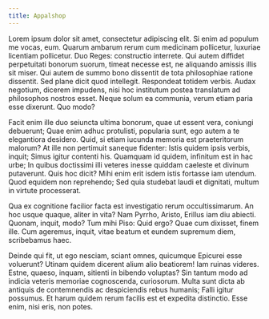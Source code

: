 ```yaml
---
title: Appalshop
---
```


<p>Lorem ipsum dolor sit amet, consectetur adipiscing elit. Si enim ad populum me vocas, eum. Quarum ambarum rerum cum medicinam pollicetur, luxuriae licentiam pollicetur. Duo Reges: constructio interrete. Qui autem diffidet perpetuitati bonorum suorum, timeat necesse est, ne aliquando amissis illis sit miser. Qui autem de summo bono dissentit de tota philosophiae ratione dissentit. Sed plane dicit quod intellegit. Respondeat totidem verbis. Audax negotium, dicerem impudens, nisi hoc institutum postea translatum ad philosophos nostros esset. Neque solum ea communia, verum etiam paria esse dixerunt. Quo modo? </p>

<p>Facit enim ille duo seiuncta ultima bonorum, quae ut essent vera, coniungi debuerunt; Quae enim adhuc protulisti, popularia sunt, ego autem a te elegantiora desidero. Quid, si etiam iucunda memoria est praeteritorum malorum? At ille non pertimuit saneque fidenter: Istis quidem ipsis verbis, inquit; Simus igitur contenti his. Quamquam id quidem, infinitum est in hac urbe; In quibus doctissimi illi veteres inesse quiddam caeleste et divinum putaverunt. Quis hoc dicit? Mihi enim erit isdem istis fortasse iam utendum. Quod equidem non reprehendo; Sed quia studebat laudi et dignitati, multum in virtute processerat. </p>

<p>Qua ex cognitione facilior facta est investigatio rerum occultissimarum. An hoc usque quaque, aliter in vita? Nam Pyrrho, Aristo, Erillus iam diu abiecti. Quonam, inquit, modo? Tum mihi Piso: Quid ergo? Quae cum dixisset, finem ille. Cum ageremus, inquit, vitae beatum et eundem supremum diem, scribebamus haec. </p>

<p>Deinde qui fit, ut ego nesciam, sciant omnes, quicumque Epicurei esse voluerunt? Utinam quidem dicerent alium alio beatiorem! Iam ruinas videres. Estne, quaeso, inquam, sitienti in bibendo voluptas? Sin tantum modo ad indicia veteris memoriae cognoscenda, curiosorum. Multa sunt dicta ab antiquis de contemnendis ac despiciendis rebus humanis; Falli igitur possumus. Et harum quidem rerum facilis est et expedita distinctio. Esse enim, nisi eris, non potes. </p>
